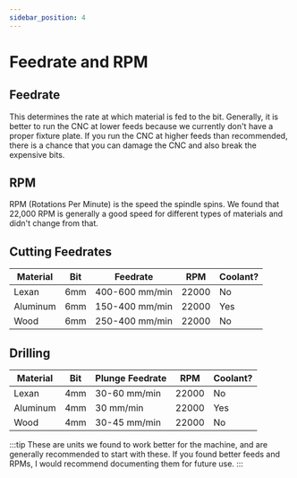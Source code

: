 ```yaml
---
sidebar_position: 4
---
```


# Feedrate and RPM

## Feedrate

This determines the rate at which material is fed to the bit. Generally, it is better to run the CNC at lower feeds because we currently don't have a proper fixture plate. If you run the CNC at higher feeds than recommended, there is a chance that you can damage the CNC and also break the expensive bits.

## RPM

RPM (Rotations Per Minute) is the speed the spindle spins. We found that 22,000 RPM is generally a good speed for different types of materials and didn't change from that.

## Cutting Feedrates

| Material | Bit | Feedrate | RPM | Coolant? |
|----------|-----|----------|-----|----------|
| Lexan | 6mm | 400-600 mm/min | 22000 | No |
| Aluminum | 6mm | 150-400 mm/min | 22000 | Yes |
| Wood | 6mm | 250-400 mm/min | 22000 | No |

## Drilling

| Material | Bit | Plunge Feedrate | RPM | Coolant? |
|----------|-----|-----------------|-----|----------|
| Lexan | 4mm | 30-60 mm/min | 22000 | No |
| Aluminum | 4mm | 30 mm/min | 22000 | Yes |
| Wood | 4mm | 30-45 mm/min | 22000 | No |

:::tip
These are units we found to work better for the machine, and are generally recommended to start with these. If you found better feeds and RPMs, I would recommend documenting them for future use.
:::
